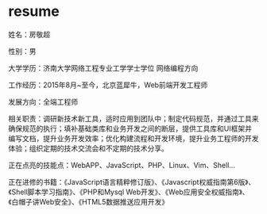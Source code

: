 # resume

姓名：房敬超  

性别：男  

大学学历：济南大学网络工程专业工学学士学位 网络编程方向 

工作经历：2015年8月~至今，北京蓝犀牛，Web前端开发工程师

发展方向：全端工程师

相关职责：调研新技术新工具，适时应用到团队中；制定代码规范，并通过工具来确保规范的执行；填补基础类库和业务开发之间的断层，提供工具库和UI框架并编写文档，提升业务开发效率；优化构建流程和开发环境，提升业务工程师的开发体验；组织定期的技术交流会和不定期的技术分享。

正在点亮的技能点：WebAPP、JavaScript、PHP、Linux、Vim、Shell...

正在进修的书籍：《JavaScript语言精粹修订版》、《Javascript权威指南第6版》、《Shell脚本学习指南》、《PHP和Mysql Web开发》、《Web应用安全权威指南》、《白帽子讲Web安全》、《HTML5数据推送应用开发》
